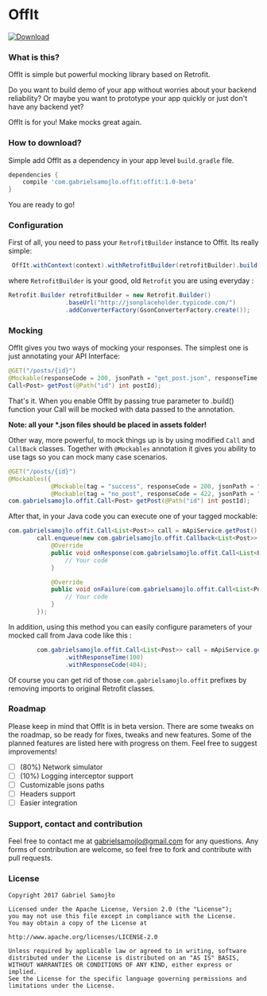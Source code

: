 # OffIt 
[ ![Download](https://api.bintray.com/packages/gabrielsamojlo/OffIt/OffIt/images/download.svg) ](https://bintray.com/gabrielsamojlo/OffIt/OffIt/_latestVersion)

### What is this?

OffIt is simple but powerful mocking library based on Retrofit. 

Do you want to build demo of your app without worries about your backend reliability? 
Or maybe you want to prototype your app quickly or just don't have any backend yet?

OffIt is for you!
Make mocks great again.

### How to download?

Simple add OffIt as a dependency in your app level ```build.gradle``` file.

```gradle
dependencies {
    compile 'com.gabrielsamojlo.offit:offit:1.0-beta'
}

```

You are ready to go!

### Configuration

First of all, you need to pass your ```RetrofitBuilder``` instance to Offit. Its really simple:

```java
 OffIt.withContext(context).withRetrofitBuilder(retrofitBuilder).build(isMocked).create(ApiService.class);
```

where ```RetrofitBuilder``` is your good, old ```Retrofit``` you are using everyday :

```java
Retrofit.Builder retrofitBuilder = new Retrofit.Builder()
                .baseUrl("http://jsonplaceholder.typicode.com/")
                .addConverterFactory(GsonConverterFactory.create());
```

### Mocking

OffIt gives you two ways of mocking your responses. The simplest one is just annotating your API Interface:

```java
@GET("/posts/{id}")
@Mockable(responseCode = 200, jsonPath = "get_post.json", responseTime = 1000)
Call<Post> getPost(@Path("id") int postId);
```

That's it. When you enable OffIt by passing true parameter to .build() function your Call will be mocked with data passed to the annotation.

__Note: all your *.json files should be placed in assets folder!__

Other way, more powerful, to mock things up is by using modified ```Call``` and ```CallBack``` classes. 
Together with ```@Mockables``` annotation it gives you ability to use tags so you can mock many case scenarios.

```java
@GET("/posts/{id}")
@Mockables({
            @Mockable(tag = "success", responseCode = 200, jsonPath = "get_post.json", responseTime = 3500),
            @Mockable(tag = "no_post", responseCode = 422, jsonPath = "get_post_error.json", responseTime = 4500)})
com.gabrielsamojlo.offit.Call<Post> getPost(@Path("id") int postId);
```

After that, in your Java code you can execute one of your tagged mockable:

```java
com.gabrielsamojlo.offit.Call<List<Post>> call = mApiService.getPost().withTag("no_post");
        call.enqueue(new com.gabrielsamojlo.offit.Callback<List<Post>>() {
            @Override
            public void onResponse(com.gabrielsamojlo.offit.Call<List<Post>> call, Response<List<Post>> response) {
                // Your code
            }

            @Override
            public void onFailure(com.gabrielsamojlo.offit.Call<List<Post>> call, Throwable t) {
                // Your code
            }
        });
```

In addition, using this method you can easily configure parameters of your mocked call from Java code like this :

```java
        com.gabrielsamojlo.offit.Call<List<Post>> call = mApiService.getPosts()
                .withResponseTime(100)
                .withResponseCode(404);
```

Of course you can get rid of those ```com.gabrielsamojlo.offit``` prefixes by removing imports to original Retrofit classes.

### Roadmap

Please keep in mind that OffIt is in beta version. There are some tweaks on the roadmap, so be ready for fixes, tweaks and new features.
Some of the planned features are listed here with progress on them. Feel free to suggest improvements!

- [ ] (80%) Network simulator
- [ ] (10%) Logging interceptor support
- [ ] Customizable jsons paths
- [ ] Headers support
- [ ] Easier integration

### Support, contact and contribution

Feel free to contact me at gabrielsamojlo@gmail.com for any questions.
Any forms of contribution are welcome, so feel free to fork and contribute with pull requests.

### License
```
Copyright 2017 Gabriel Samojło

Licensed under the Apache License, Version 2.0 (the "License");
you may not use this file except in compliance with the License.
You may obtain a copy of the License at

http://www.apache.org/licenses/LICENSE-2.0

Unless required by applicable law or agreed to in writing, software
distributed under the License is distributed on an "AS IS" BASIS,
WITHOUT WARRANTIES OR CONDITIONS OF ANY KIND, either express or implied.
See the License for the specific language governing permissions and
limitations under the License.
```
